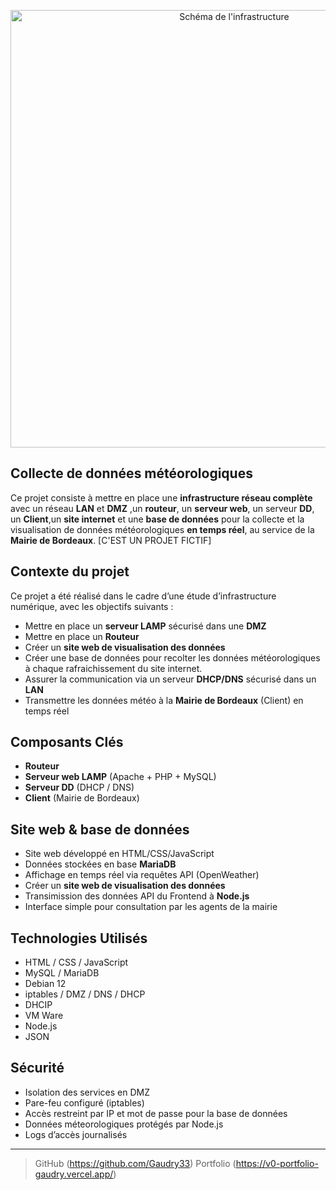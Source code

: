 <p align="center">
  <img src="assets/PreviewMeteo.gif" alt="Schéma de l'infrastructure" width="700">
</p>

## Collecte de données météorologiques 

Ce projet consiste à mettre en place une **infrastructure réseau complète** avec un réseau **LAN** et **DMZ** ,un **routeur**, un **serveur web**, un serveur **DD**, un **Client**,un **site internet** et une **base de données** pour la collecte et la visualisation de données météorologiques **en temps réel**, au service de la **Mairie de Bordeaux**. [C'EST UN PROJET FICTIF]

## Contexte du projet

Ce projet a été réalisé dans le cadre d’une étude d’infrastructure numérique, avec les objectifs suivants :

* Mettre en place un **serveur LAMP** sécurisé dans une **DMZ**
* Mettre en place un **Routeur** 
* Créer un **site web de visualisation des données**
* Créer une base de données pour recolter les données météorologiques à chaque rafraichissement du site internet.
* Assurer la communication via un serveur **DHCP/DNS** sécurisé dans un **LAN**
* Transmettre les données météo à la **Mairie de Bordeaux** (Client) en temps réel

## Composants Clés

* **Routeur**
* **Serveur web LAMP** (Apache + PHP + MySQL)
* **Serveur DD** (DHCP / DNS)
* **Client** (Mairie de Bordeaux)

## Site web & base de données

* Site web développé en HTML/CSS/JavaScript
* Données stockées en base **MariaDB**
* Affichage en temps réel via requêtes API (OpenWeather)
* Créer un **site web de visualisation des données**
* Transimission des données API du Frontend à **Node.js** 
* Interface simple pour consultation par les agents de la mairie

## Technologies Utilisés

* HTML / CSS / JavaScript
* MySQL / MariaDB
* Debian 12
* iptables / DMZ / DNS / DHCP
* DHCIP
* VM Ware
* Node.js
* JSON

## Sécurité

* Isolation des services en DMZ
* Pare-feu configuré (iptables)
* Accès restreint par IP et mot de passe pour la base de données
* Données méteorologiques protégés par Node.js
* Logs d’accès journalisés

---

> GitHub (https://github.com/Gaudry33)
> Portfolio (https://v0-portfolio-gaudry.vercel.app/)


